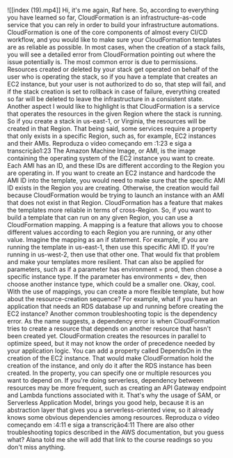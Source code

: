 ![[index (19).mp4]]
Hi, it's me again, Raf here. So, according to everything you have learned so far, CloudFormation is an infrastructure-as-code service that you can rely in order to build your infrastructure automations. CloudFormation is one of the core components of almost every CI/CD workflow, and you would like to make sure your CloudFormation templates are as reliable as possible. In most cases, when the creation of a stack fails, you will see a detailed error from CloudFormation pointing out where the issue potentially is. The most common error is due to permissions. Resources created or deleted by your stack get operated on behalf of the user who is operating the stack, so if you have a template that creates an EC2 instance, but your user is not authorized to do so, that step will fail, and if the stack creation is set to rollback in case of failure, everything created so far will be deleted to leave the infrastructure in a consistent state. Another aspect I would like to highlight is that CloudFormation is a service that operates the resources in the given Region where the stack is running. So if you create a stack in us-east-1, or Virginia, the resources will be created in that Region. That being said, some services require a property that only exists in a specific Region, such as, for example, EC2 instances and their AMIs.
Reproduza o vídeo começando em :1:23 e siga a transcrição1:23
The Amazon Machine Image, or AMI, is the image containing the operating system of the EC2 instance you want to create. Each AMI has an ID, and these IDs are different according to the Region you are operating in. If you want to create an EC2 instance and hardcode the AMI ID into the template, you would need to make sure that the specific AMI ID exists in the Region you are creating. Otherwise, the creation would fail because CloudFormation would be trying to launch an instance with an AMI that does not exist in that Region. CloudFormation has a feature that makes the templates more reliable in terms of cross-Region. So, if you want to build a template that can run on any given Region, you can use a CloudFormation mapping. A mapping is a feature that allows you to choose different values according to each Region you are running, or any other value. Imagine the mapping as an if statement. For example, if you are running the template in us-east-1, then use this specific AMI ID. If you're running in us-west-2, then use that other one. That would fix that problem and make your templates more resilient. That can also be applied for parameters, such as if a parameter has environment = prod, then choose a specific instance type. If the parameter has environments = dev, then choose another instance type, which could be a smaller one. Okay, cool. With the use of mappings, you can create a more flexible template, but how about the resource-creation sequence? For example, what if you have an application that needs an RDS database up and running before creating the EC2 instance? Another common troubleshooting topic is the dependency error. As the name suggests, a dependency error is when CloudFormation tries to create a resource that depends on another resource that hasn't been created yet. CloudFormation creates the resources in parallel to optimize speed, but it may not know the order of precedence needed by your application logic. You can add a property called DependsOn in the creation of the EC2 instance. That would make CloudFormation hold the creation of the instance, and only do it after the RDS instance has been created. In the property, you can specify one or multiple resources you want to depend on. If you're doing serverless, dependency between resources may be more frequent, such as creating an API Gateway endpoint and Lambda functions associated with it. That's why the usage of SAM, or Serverless Application Model, brings you good help, because it is an abstraction layer that gives you a serverless-oriented view, so it already knows some obvious dependencies among resources.
Reproduza o vídeo começando em :4:11 e siga a transcrição4:11
There are also other troubleshooting topics described in the AWS documentation, but you guess what? Alana told me she will add that link to the course readings so you don't miss anything.
